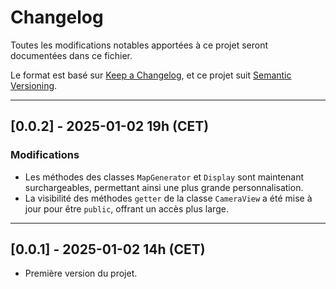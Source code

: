 # Changelog

Toutes les modifications notables apportées à ce projet seront documentées dans ce fichier.

Le format est basé sur [Keep a Changelog](https://keepachangelog.com/), et ce projet suit [Semantic Versioning](https://semver.org/).

---

## [0.0.2] - 2025-01-02 19h (CET)

### Modifications
- Les méthodes des classes `MapGenerator` et `Display` sont maintenant surchargeables, permettant ainsi une plus grande personnalisation.
- La visibilité des méthodes `getter` de la classe `CameraView` a été mise à jour pour être `public`, offrant un accès plus large.

---

## [0.0.1] - 2025-01-02 14h (CET)
- Première version du projet.
